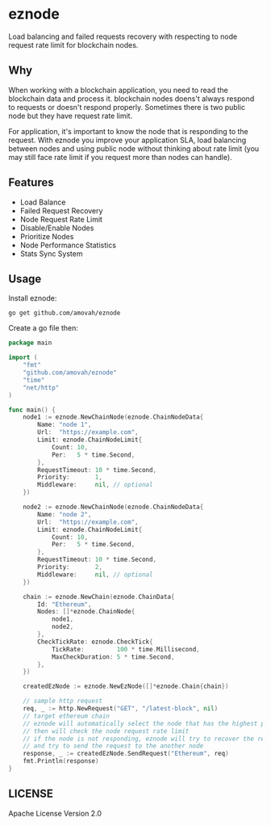 # eznode

Load balancing and failed requests recovery with respecting to node request rate limit for blockchain nodes.

## Why

When working with a blockchain application, you need to read the blockchain data and process it. blockchain nodes
doens't always respond to requests or doesn't respond properly. Sometimes there is two public node but they have request
rate limit.

For application, it's important to know the node that is responding to the request. With eznode you improve your
application SLA, load balancing between nodes and using public node without thinking about rate limit (you may still
face rate limit if you request more than nodes can handle).

## Features

* Load Balance
* Failed Request Recovery
* Node Request Rate Limit
* Disable/Enable Nodes
* Prioritize Nodes
* Node Performance Statistics
* Stats Sync System

## Usage

Install eznode:

```shell
go get github.com/amovah/eznode
```

Create a go file then:

```go
package main

import (
	"fmt"
	"github.com/amovah/eznode"
	"time"
	"net/http"
)

func main() {
	node1 := eznode.NewChainNode(eznode.ChainNodeData{
		Name: "node 1",
		Url:  "https://example.com",
		Limit: eznode.ChainNodeLimit{
			Count: 10,
			Per:   5 * time.Second,
		},
		RequestTimeout: 10 * time.Second,
		Priority:       1,
		Middleware:     nil, // optional
	})

	node2 := eznode.NewChainNode(eznode.ChainNodeData{
		Name: "node 2",
		Url:  "https://example.com",
		Limit: eznode.ChainNodeLimit{
			Count: 10,
			Per:   5 * time.Second,
		},
		RequestTimeout: 10 * time.Second,
		Priority:       2,
		Middleware:     nil, // optional
	})

	chain := eznode.NewChain(eznode.ChainData{
		Id: "Ethereum",
		Nodes: []*eznode.ChainNode{
			node1,
			node2,
		},
		CheckTickRate: eznode.CheckTick{
			TickRate:         100 * time.Millisecond,
			MaxCheckDuration: 5 * time.Second,
		},
	})

	createdEzNode := eznode.NewEzNode([]*eznode.Chain{chain})

	// sample http request
	req, _ := http.NewRequest("GET", "/latest-block", nil)
	// target ethereum chain
	// eznode will automatically select the node that has the highest priority
	// then will check the node request rate limit
	// if the node is not responding, eznode will try to recover the request
	// and try to send the request to the another node
	response, _ := createdEzNode.SendRequest("Ethereum", req)
	fmt.Println(response)
}
```

## LICENSE

Apache License Version 2.0